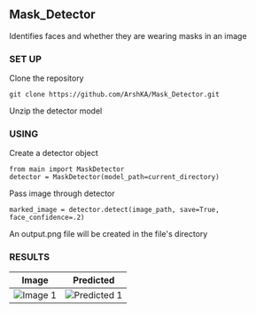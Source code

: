 ## Mask_Detector

Identifies faces and whether they are wearing masks in an image

### SET UP
Clone the repository

```git clone https://github.com/ArshKA/Mask_Detector.git```

Unzip the detector model

### USING

Create a detector object
```
from main import MaskDetector
detector = MaskDetector(model_path=current_directory)
```

Pass image through detector

```marked_image = detector.detect(image_path, save=True, face_confidence=.2)```

An output.png file will be created in the file's directory

### RESULTS

Image                     |Predicted
:-------------------------:|:-------------------------:
![Image 1](media/masks1.jpg "Image 1") | ![Predicted 1](media/masks1Output.png "Predicted 1")
